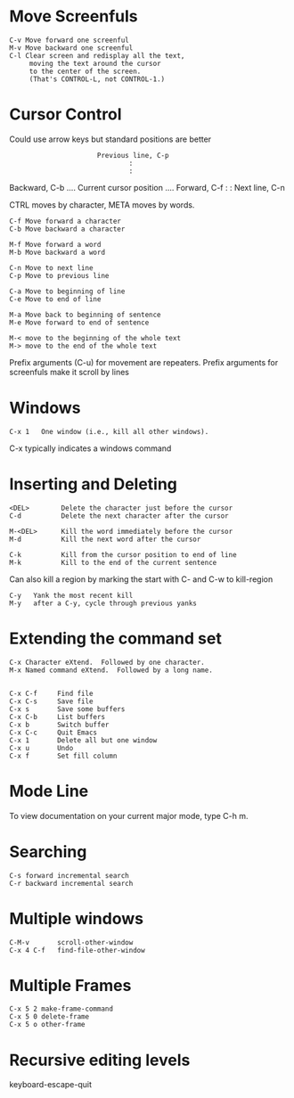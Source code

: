 # Move Screenfuls

	C-v	Move forward one screenful
	M-v	Move backward one screenful
	C-l	Clear screen and redisplay all the text,
		 moving the text around the cursor
		 to the center of the screen.
		 (That's CONTROL-L, not CONTROL-1.)

# Cursor Control

Could use arrow keys but standard positions are better

                          Previous line, C-p
                                  :
                                  :
   Backward, C-b .... Current cursor position .... Forward, C-f
                                  :
                                  :
                            Next line, C-n

CTRL moves by character, META moves by words.

	C-f	Move forward a character
	C-b	Move backward a character

	M-f	Move forward a word
	M-b	Move backward a word

	C-n	Move to next line
	C-p	Move to previous line

	C-a	Move to beginning of line
	C-e	Move to end of line

	M-a	Move back to beginning of sentence
	M-e	Move forward to end of sentence

    M-< move to the beginning of the whole text
    M-> move to the end of the whole text
    
Prefix arguments (C-u) for movement are repeaters.
Prefix arguments for screenfuls make it scroll by lines


# Windows

    C-x 1   One window (i.e., kill all other windows).

C-x typically indicates a windows command


# Inserting and Deleting

	<DEL>        Delete the character just before the cursor
	C-d          Delete the next character after the cursor

	M-<DEL>      Kill the word immediately before the cursor
	M-d          Kill the next word after the cursor

	C-k          Kill from the cursor position to end of line
	M-k          Kill to the end of the current sentence
    
Can also kill a region by marking the start with C-<SPC> and C-w to
kill-region

    C-y   Yank the most recent kill
    M-y   after a C-y, cycle through previous yanks

# Extending the command set

	C-x	Character eXtend.  Followed by one character.
	M-x	Named command eXtend.  Followed by a long name.


	C-x C-f		Find file
	C-x C-s		Save file
	C-x s		Save some buffers
	C-x C-b		List buffers
	C-x b		Switch buffer
	C-x C-c		Quit Emacs
	C-x 1		Delete all but one window
	C-x u		Undo
    C-x f       Set fill column

# Mode Line

To view documentation on your current major mode, type C-h m.


# Searching

    C-s forward incremental search
    C-r backward incremental search

# Multiple windows

    C-M-v       scroll-other-window
    C-x 4 C-f   find-file-other-window

# Multiple Frames

    C-x 5 2 make-frame-command
    C-x 5 0 delete-frame
    C-x 5 o other-frame

# Recursive editing levels

<ESC> <ESC> <ESC>  keyboard-escape-quit
